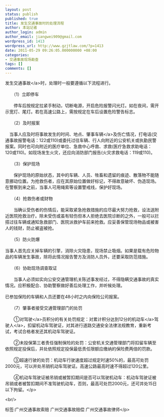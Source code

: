 ```yaml
---
layout: post
status: publish
published: true
title: 发生交通事故时的处理流程
author: 本站记者
author_login: admin
author_email: jiangwei909@gmail.com
wordpress_id: 1413
wordpress_url: http://www.gzjtlaw.com/?p=1413
date: 2011-05-29 09:26:05.000000000 +08:00
categories:
- 交通事故现场勘查
tags: []
comments: []
---
```

<p>发生<a>交通事故<&#47;a>时，处理时一般要遵循以下流程进行。 <br><br>　　（1）立即停车 <br><br>　　停车后按规定拉紧手制动，切断电源，开启危险报警闪光灯。如在夜间，需开示宽灯、尾灯。若在高速公路上，需按规定在车后设置危险警告标志。 <br><br>　　（2）及时报案 <br><br>　当事人应及时将事故发生的时间、地点、肇事<a>车辆<&#47;a>及伤亡情况，打电话(交通事故报警电话：122或110)或委托过往车辆、行人向附近的公安机关或执勤民警报案。同时也可向附近的医疗单位、急救中心呼救、求救(医疗急救求助电话：120或110)。如现场发生火灾，还应向消防部门报告(火灾求救电话：119或110)。 <br><br>　　（3）保护现场 <br><br>　　保护现场的原始状态，其中的车辆、人员、牲畜和遗留的痕迹、散落物不能随意挪动位置。为抢救伤者，应在其原始位置做好标记，不得故意破坏、伪造现场。在警察到来之前，当事人可用绳索等设置警戒线，保护好现场。 <br><br>　　（4）抢救伤者或财物 <br><br>　　当确认受伤者的伤情后，能采取紧急抢救措施的应尽最大努力抢救，设法送附近医院抢救治疗。除未受伤或虽有轻伤但本人拒绝去医院诊断的之外，一般可以拦搭过往车辆或通知急救部门、医院派救护车前来抢救。应妥善保管现场物品或被害人的钱财，防止被盗被抢。 <br><br>　　（5）防火防爆 <br><br>当事人首先应关掉车辆的引擎，消除火灾隐患，现场禁止吸烟。如果是载有危险物品的车辆发生事故，除将此情况报告警方及消防人员外，还要采取防范措施。 <br><br>　　（6）协助现场调查取证 <br><br>　　当事人必须如实向公安交通管理机关陈述事发经过，不得隐瞒交通事故的真实情况。应积极配合、协助警察做好善后处理工作，并听候处理。 <br><br>已参加保险的车辆和人员还要在48小时之内向保险公司报案。 <br><br>　　（7）肇事者接受交通管理部门的处罚 <br><br>　　①对<a>驾驶<&#47;a>员积分的有关处罚规定：对累计积分达到12分的<a>机动车<&#47;a><a>驾驶人<&#47;a>，扣留机动车驾驶证，对其进行道路交通安全法律法规教育，重新考试，考试合格者发还其机动车驾驶证。 <br><br>　　②未投保第三者责任强制保险的处罚：公安机关交通管理部门将扣留车辆至依照规定投保后，并处依照规定投保最低责任限额应缴纳的保险费两倍的罚款。 <br><br>　　③超速行驶的处罚：机动车行驶速度超过规定时速50%的，最高可处罚2000元，可以并处吊销机动车驾驶证。高速公路最高时速不得超过120公里。 <br><br>　　④机动车驾驶证被吊销或被暂扣期间是否可以驾驶机动车：机动车驾驶证被吊销或者被暂扣期间不准驾驶机动车，否则，最高可处罚2000元，还可并处15日以下拘留。<&#47;p><br&#47;><p>标签:广州交通事故索赔 广州交通事故赔偿 广州交通事故律师<&#47;p>
